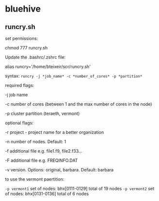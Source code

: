 # bluehive

## runcry.sh

set permissions:

chmod 777 runcry.sh



Update the .bashrc/.zshrc file:

alias runcry='/home/bteixeir/scr/runcry.sh'

syntax:
`runcry -j *job_name* -c *number_of_cores* -p *partition*`



required flags:

-j job name 

-c number of cores (between 1 and the max number of cores in the node)

-p cluster partition (teraeth, vermont)



optional flags:

-r project - project name for a better organization

-n number of nodes. Default: 1

-f additional file e.g. file1.f9, file2.f33...

-F additional file e.g. FREQINFO.DAT

-v version. Options: original, barbara. Default: barbara


to use the vermont paertition:

`-p vermont1` set of nodes: bhx[0111-0129] total of 19 nodes
`-p vermont2` set of nodes: bhx[0131-0136] total of 6 nodes
